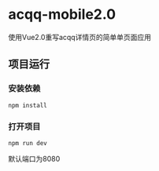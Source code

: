 # acqq-mobile2.0
使用Vue2.0重写acqq详情页的简单单页面应用

## 项目运行

### 安装依赖
```
npm install
```

### 打开项目
```
npm run dev
```
默认端口为8080
